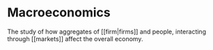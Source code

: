 # Macroeconomics
The study of how aggregates of [[firm|firms]] and people, interacting through [[markets]] affect the overall economy.

